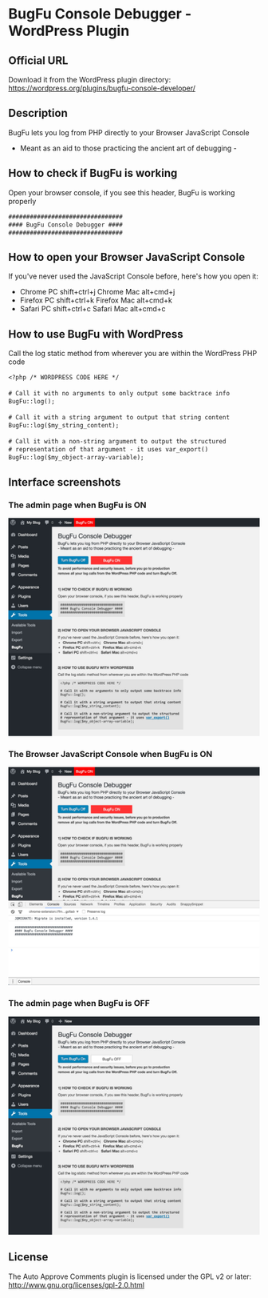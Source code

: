 # BugFu Console Debugger - WordPress Plugin

## Official URL
Download it from the WordPress plugin directory:  
https://wordpress.org/plugins/bugfu-console-developer/

## Description
BugFu lets you log from PHP directly to your Browser JavaScript Console
- Meant as an aid to those practicing the ancient art of debugging -

## How to check if BugFu is working
Open your browser console, if you see this header, BugFu is working properly
```
################################
#### BugFu Console Debugger ####
################################
```

## How to open your Browser JavaScript Console
If you've never used the JavaScript Console before, here's how you open it:
* Chrome PC shift+ctrl+j   Chrome Mac alt+cmd+j
* Firefox PC shift+ctrl+k   Firefox Mac alt+cmd+k
* Safari PC shift+ctrl+c   Safari Mac alt+cmd+c

## How to use BugFu with WordPress
Call the log static method from wherever you are within the WordPress PHP code
```
<?php /* WORDPRESS CODE HERE */

# Call it with no arguments to only output some backtrace info
BugFu::log();

# Call it with a string argument to output that string content
BugFu::log($my_string_content);

# Call it with a non-string argument to output the structured
# representation of that argument - it uses var_export() 
BugFu::log($my_object-array-variable);
```

## Interface screenshots

### The admin page when BugFu is ON  
![The admin page when BugFu is ON](screenshot-1.jpg)

### The Browser JavaScript Console when BugFu is ON  
![The Browser JavaScript Console when BugFu is ON](screenshot-2.jpg)

### The admin page when BugFu is OFF  
![The admin page when BugFu is OFF](screenshot-3.jpg)


## License
The Auto Approve Comments plugin is licensed under the GPL v2 or later:  
http://www.gnu.org/licenses/gpl-2.0.html

